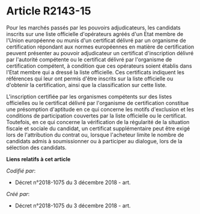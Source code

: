 # Article R2143-15

Pour les marchés passés par les pouvoirs adjudicateurs, les candidats inscrits sur une liste officielle d'opérateurs agréés
d'un Etat membre de l'Union européenne ou munis d'un certificat délivré par un organisme de certification répondant aux
normes européennes en matière de certification peuvent présenter au pouvoir adjudicateur un certificat d'inscription délivré
par l'autorité compétente ou le certificat délivré par l'organisme de certification compétent, à condition que ces opérateurs
soient établis dans l'Etat membre qui a dressé la liste officielle. Ces certificats indiquent les références qui leur ont
permis d'être inscrits sur la liste officielle ou d'obtenir la certification, ainsi que la classification sur cette liste.

L'inscription certifiée par les organismes compétents sur des listes officielles ou le certificat délivré par l'organisme de
certification constitue une présomption d'aptitude en ce qui concerne les motifs d'exclusion et les conditions de
participation couvertes par la liste officielle ou le certificat. Toutefois, en ce qui concerne la vérification de la
régularité de la situation fiscale et sociale du candidat, un certificat supplémentaire peut être exigé lors de l'attribution
du contrat ou, lorsque l'acheteur limite le nombre de candidats admis à soumissionner ou à participer au dialogue, lors de la
sélection des candidats.

**Liens relatifs à cet article**

_Codifié par_:

  - Décret n°2018-1075 du 3 décembre 2018 - art.

_Créé par_:

  - Décret n°2018-1075 du 3 décembre 2018 - art.
